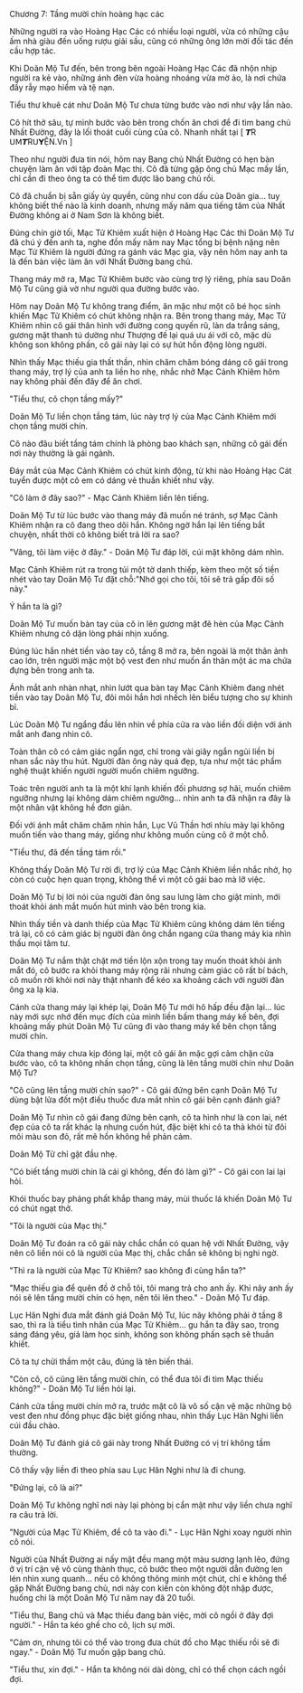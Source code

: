 




Chương 7: Tầng mười chín hoàng hạc các


Những người ra vào Hoàng Hạc Các có nhiều loại người, vừa có những cậu ấm nhà giàu đến uống rượu giải sầu, cũng có những ông lớn mời đối tác đến cầu hợp tác.

Khi Doãn Mộ Tư đến, bên trong bên ngoài Hoàng Hạc Các đã nhộn nhịp người ra kẻ vào, những ánh đèn vừa hoàng nhoáng vừa mờ ảo, là nơi chứa đầy rẫy mạo hiểm và tệ nạn.

Tiểu thư khuê cát như Doãn Mộ Tư chưa từng bước vào nơi như vậy lần nào.

Cô hít thở sâu, tự mình bước vào bên trong chốn ăn chơi để đi tìm bang chủ Nhất Đường, đây là lối thoát cuối cùng của cô. Nhanh nhất tại [ 𝙏R 𝖴𝖬𝙏R𝖴𝗬ỆN.Vn ]

Theo như người đưa tin nói, hôm nay Bang chủ Nhất Đường có hẹn bàn chuyện làm ăn với tập đoàn Mạc thị. Cô đã từng gặp ông chủ Mạc mấy lần, chỉ cần đi theo ông ta có thể tìm được lão bang chủ rồi.

Cô đã chuẩn bị sẵn giấy ủy quyền, cũng như con dấu của Doãn gia… tuy không biết thế nào là kinh doanh, nhưng mấy năm qua tiếng tăm của Nhất Đường không ai ở Nam Sơn là không biết.

Đúng chín giờ tối, Mạc Tử Khiêm xuất hiện ở Hoàng Hạc Các thì Doãn Mộ Tư đã chú ý đến anh ta, nghe đồn mấy năm nay Mạc tổng bị bệnh nặng nên Mạc Tử Khiêm là người đứng ra gánh vác Mạc gia, vậy nên hôm nay anh ta là đến bàn việc làm ăn với Nhất Đường bang chủ.

Thang máy mở ra, Mạc Tử Khiêm bước vào cùng trợ lý riêng, phía sau Doãn Mộ Tư cũng giả vờ như người qua đường bước vào.

Hôm nay Doãn Mộ Tư không trang điểm, ăn mặc như một cô bé học sinh khiến Mạc Tử Khiêm có chút không nhận ra. Bên trong thang máy, Mạc Tử Khiêm nhìn cô gái thân hình với đường cong quyến rũ, làn da trắng sáng, gương mặt thanh tú dường như Thượng đế lại quá ưu ái với cô, mặc dù không son không phấn, cô gái này lại có sự hút hồn động lòng người.

Nhìn thấy Mạc thiếu gia thất thần, nhìn chăm chăm bóng dáng cô gái trong thang máy, trợ lý của anh ta liền ho nhẹ, nhắc nhở Mạc Cảnh Khiêm hôm nay không phải đến đây để ăn chơi.

"Tiểu thư, cô chọn tầng mấy?"



Doãn Mộ Tư liền chọn tầng tám, lúc này trợ lý của Mạc Cảnh Khiêm mới chọn tầng mười chín.

Cô nào đâu biết tầng tám chính là phòng bao khách sạn, những cô gái đến nơi này thường là gái ngành.

Đáy mắt của Mạc Cảnh Khiêm có chút kinh động, từ khi nào Hoàng Hạc Cát tuyển được một cô em có dáng vẻ thuần khiết như vậy.

"Cô làm ở đây sao?" - Mạc Cảnh Khiêm liền lên tiếng.

Doãn Mộ Tư từ lúc bước vào thang máy đã muốn né tránh, sợ Mạc Cảnh Khiêm nhận ra cô đang theo dõi hắn. Không ngờ hắn lại lên tiếng bắt chuyện, nhất thời cô không biết trả lời ra sao?

"Vâng, tôi làm việc ở đây." - Doãn Mộ Tư đáp lời, cúi mặt không dám nhìn.

Mạc Cảnh Khiêm rút ra trong túi một tờ danh thiếp, kèm theo một số tiền nhét vào tay Doãn Mộ Tư đặt chỗ:"Nhớ gọi cho tôi, tôi sẽ trả gấp đôi số này."

Ý hắn ta là gì?

Doãn Mộ Tư muốn bàn tay của cô in lên gương mặt đê hèn của Mạc Cảnh Khiêm nhưng cô dặn lòng phải nhịn xuống.

Đúng lúc hắn nhét tiền vào tay cô, tầng 8 mở ra, bên ngoài là một thân ảnh cao lớn, trên người mặc một bộ vest đen như muốn ẩn thân một ác ma chứa đựng bên trong anh ta.

Ánh mắt anh nhàn nhạt, nhìn lướt qua bàn tay Mạc Cảnh Khiêm đang nhét tiền vào tay Doãn Mộ Tư, đôi môi hắn hơi nhếch lên biểu tượng cho sự khinh bỉ.

Lúc Doãn Mộ Tư ngẩng đầu lên nhìn về phía cửa ra vào liền đối diện với ánh mắt anh đang nhìn cô.

Toàn thân cô có cảm giác ngẩn ngơ, chỉ trong vài giây ngắn ngủi liền bị nhan sắc này thu hút. Người đàn ông này quá đẹp, tựa như một tác phẩm nghệ thuật khiến người người muốn chiêm ngưỡng.

Toác trên người anh ta là một khí lạnh khiến đối phương sợ hãi, muốn chiêm ngưỡng nhưng lại không dám chiêm ngưỡng… nhìn anh ta đã nhận ra đây là một nhân vật không hề đơn giản.

Đối với ánh mắt chăm chăm nhìn hắn, Lục Vũ Thần hơi nhíu mày lại không muốn tiến vào thang máy, giống như không muốn cùng cô ở một chỗ.

"Tiểu thư, đã đến tầng tám rồi."

Không thấy Doãn Mộ Tư rời đi, trợ lý của Mạc Cảnh Khiêm liền nhắc nhở, họ còn có cuộc hẹn quan trọng, không thể vì một cô gái bao mà lỡ việc.



Doãn Mộ Tư bị lời nói của người đàn ông sau lưng làm cho giật mình, mới thoát khỏi ánh mắt muốn hút mình vào bên trong kia.

Nhìn thấy tiền và danh thiếp của Mạc Tử Khiêm cũng không dám lên tiếng trả lại, cô có cảm giác bị người đàn ông chắn ngang cửa thang máy kia nhìn thấu mọi tâm tư.

Doãn Mộ Tư nắm thật chặt mớ tiền lộn xộn trong tay muốn thoát khỏi ánh mắt đó, cô bước ra khỏi thang máy rộng rãi nhưng cảm giác cô rất bí bách, cô muốn rời khỏi nơi này thật nhanh để kéo xa khoảng cách với người đàn ông xa lạ kia.

Cánh cửa thang máy lại khép lại, Doãn Mộ Tư mới hô hấp đều đặn lại… lúc này mới sực nhớ đến mục đích của mình liền bấm thang máy kế bên, đợi khoảng mấy phút Doãn Mộ Tư cũng đi vào thang máy kế bên chọn tầng mười chín.

Cửa thang máy chưa kịp đóng lại, một cô gái ăn mặc gợi cảm chặn cửa bước vào, cô ta không nhấn chọn tầng, cũng là lên tầng mười chín như Doãn Mộ Tư?

"Cô cũng lên tầng mười chín sao?" - Cô gái đứng bên cạnh Doãn Mộ Tư dùng bật lửa đốt một điếu thuốc đưa mắt nhìn cô gái bên cạnh đánh giá?

Doãn Mộ Tư nhìn cô gái đang đứng bên cạnh, cô ta hình như là con lai, nét đẹp của cô ta rất khác lạ nhưng cuốn hút, đặc biệt khi cô ta thả khói từ đôi môi màu son đỏ, rất mê hồn không hề phản cảm.

Doãn Mộ Tử chỉ gật đầu nhẹ.

"Có biết tầng mười chín là cái gì không, đến đó làm gì?" - Cô gái con lai lại hỏi.

Khói thuốc bay phảng phất khắp thang máy, mùi thuốc lá khiến Doãn Mộ Tư có chút ngạt thở.

"Tôi là người của Mạc thị."

Doãn Mộ Tư đoán ra cô gái này chắc chắn có quan hệ với Nhất Đường, vậy nên cô liền nói cô là người của Mạc thị, chắc chắn sẽ không bị nghi ngờ.

"Thì ra là người của Mạc Tử Khiêm? sao không đi cùng hắn ta?"

"Mạc thiếu gia để quên đồ ở chỗ tôi, tôi mang trả cho anh ấy. Khi nãy anh ấy nói sẽ lên tầng mười chín có hẹn, nên tôi lên theo." - Doãn Mộ Tư đáp.

Lục Hân Nghi đưa mắt đánh giá Doãn Mộ Tư, lúc nãy không phải ở tầng 8 sao, thì ra là tiểu tình nhân của Mạc Tử Khiêm… gu hắn ta đây sao, trong sáng đáng yêu, giả làm học sinh, không son không phấn sạch sẽ thuần khiết.

Cô ta tự chửi thầm một câu, đúng là tên biến thái.



"Còn cô, cô cũng lên tầng mười chín, có thể đưa tôi đi tìm Mạc thiếu không?" - Doãn Mộ Tư liền hỏi lại.

Cánh cửa tầng mười chín mở ra, trước mặt cô là vô số cận vệ mặc những bộ vest đen như đồng phục đặc biệt giống nhau, nhìn thấy Lục Hân Nghi liền cúi đầu chào.

Doãn Mộ Tư đánh giá cô gái này trong Nhất Đường có vị trí không tầm thường.

Cô thấy vậy liền đi theo phía sau Lục Hân Nghi như là đi chung.

"Đứng lại, cô là ai?"

Doãn Mộ Tư không nghĩ nơi này lại phòng bị cẩn mật như vậy liền chưa nghĩ ra câu trả lời.

"Người của Mạc Tử Khiêm, để cô ta vào đi." - Lục Hân Nghi xoay người nhìn cô nói.

Người của Nhất Đường ai nấy mặt đều mang một màu sương lạnh lẽo, đứng ở vị trí cận vệ vô cùng thành thục, cô bước theo một người dẫn đường len lén nhìn xung quanh… nếu cô không thông minh một chút, chỉ e không thể gặp Nhất Đường bang chủ, nơi này con kiến còn không đột nhập được, huống chi là một Doãn Mộ Tư năm nay đã 20 tuổi.

"Tiểu thư, Bang chủ và Mạc thiếu đang bàn việc, mời cô ngồi ở đây đợi người." - Hắn ta kéo ghế cho cô, lịch sự mời.

"Cảm ơn, nhưng tôi có thể vào trong đưa chút đồ cho Mạc thiếu rồi sẽ đi ngay." - Doãn Mộ Tư muốn gặp bang chủ.

"Tiểu thư, xin đợi." - Hắn ta không nói dài dòng, chỉ có thể chọn cách ngồi đợi.




